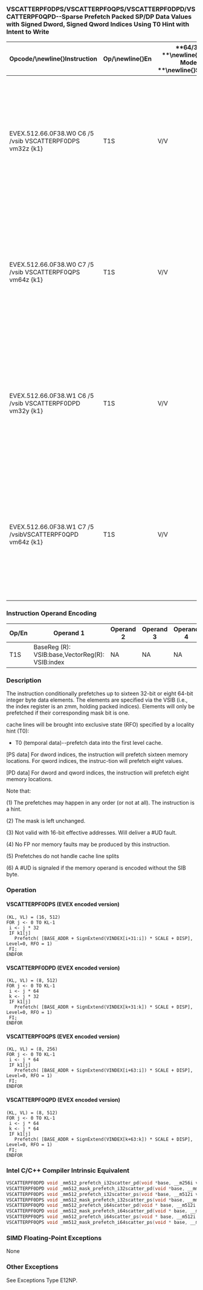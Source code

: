 ### VSCATTERPF0DPS/VSCATTERPF0QPS/VSCATTERPF0DPD/VSCATTERPF0QPD--Sparse Prefetch Packed SP/DP Data Values with Signed Dword, Signed Qword Indices Using T0 Hint with Intent to Write


|**Opcode/**\newline{}**Instruction**|**Op/**\newline{}**En**|**64/32 **\newline{}**bit Mode **\newline{}**Support**|**CPUID **\newline{}**Feature **\newline{}**Flag**|**Description**|
|------------------------------------|-----------------------|------------------------------------------------------|--------------------------------------------------|---------------|
|EVEX.512.66.0F38.W0 C6 /5 /vsib VSCATTERPF0DPS vm32z {k1}|T1S|V/V|AVX512PF|Using signed dword indices, prefetch sparse byte memory locations containing single-precision data using writemask k1 and T0 hint with intent to write.|
|EVEX.512.66.0F38.W0 C7 /5 /vsib VSCATTERPF0QPS vm64z {k1}|T1S|V/V|AVX512PF|Using signed qword indices, prefetch sparse byte memory locations containing single-precision data using writemask k1 and T0 hint with intent to write.|
|EVEX.512.66.0F38.W1 C6 /5 /vsib VSCATTERPF0DPD vm32y {k1}|T1S|V/V|AVX512PF|Using signed dword indices, prefetch sparse byte memory locations containing double-precision data using writemask k1 and T0 hint with intent to write.|
|EVEX.512.66.0F38.W1 C7 /5 /vsibVSCATTERPF0QPD vm64z {k1}|T1S|V/V|AVX512PF|Using signed qword indices, prefetch sparse byte memory locations containing double-precision data using writemask k1 and T0 hint with intent to write.|
### Instruction Operand Encoding


|Op/En|Operand 1|Operand 2|Operand 3|Operand 4|
|-----|---------|---------|---------|---------|
|T1S|BaseReg (R): VSIB:base,VectorReg(R): VSIB:index|NA|NA|NA|
### Description


The instruction conditionally prefetches up to sixteen 32-bit or eight 64-bit integer byte data elements. The elements are specified via the VSIB (i.e., the index register is an zmm, holding packed indices). Elements will only be prefetched if their corresponding mask bit is one. 

cache lines will be brought into exclusive state (RFO) specified by a locality hint (T0):

*  T0 (temporal data)--prefetch data into the first level cache.

[PS data] For dword indices, the instruction will prefetch sixteen memory locations. For qword indices, the instruc-tion will prefetch eight values.

[PD data] For dword and qword indices, the instruction will prefetch eight memory locations. 

Note that:

(1) The prefetches may happen in any order (or not at all). The instruction is a hint.

(2) The mask is left unchanged.

(3) Not valid with 16-bit effective addresses. Will deliver a #UD fault.

(4) No FP nor memory faults may be produced by this instruction.

(5) Prefetches do not handle cache line splits

(6) A #UD is signaled if the memory operand is encoded without the SIB byte.


### Operation
#### VSCATTERPF0DPS (EVEX encoded version)
```info-verb
(KL, VL) = (16, 512)
FOR j <-  0 TO KL-1
 i  <- j * 32
 IF k1[j] 
   Prefetch( [BASE_ADDR + SignExtend(VINDEX[i+31:i]) * SCALE + DISP], Level=0, RFO = 1)
 FI;
ENDFOR
```
#### VSCATTERPF0DPD (EVEX encoded version)
```info-verb
(KL, VL) = (8, 512)
FOR j  <- 0 TO KL-1
 i  <- j * 64
 k <-  j * 32
 IF k1[j] 
   Prefetch( [BASE_ADDR + SignExtend(VINDEX[k+31:k]) * SCALE + DISP], Level=0, RFO = 1)
 FI;
ENDFOR
```
#### VSCATTERPF0QPS (EVEX encoded version)
```info-verb
(KL, VL) = (8, 256)
FOR j  <- 0 TO KL-1
 i  <- j * 64
 IF k1[j] 
   Prefetch( [BASE_ADDR + SignExtend(VINDEX[i+63:i]) * SCALE + DISP], Level=0, RFO = 1)
 FI;
ENDFOR
```
#### VSCATTERPF0QPD (EVEX encoded version)
```info-verb
(KL, VL) = (8, 512)
FOR j <-  0 TO KL-1
 i  <- j * 64
 k <-  j * 64
 IF k1[j] 
   Prefetch( [BASE_ADDR + SignExtend(VINDEX[k+63:k]) * SCALE + DISP], Level=0, RFO = 1)
 FI;
ENDFOR
```

### Intel C/C++ Compiler Intrinsic Equivalent

```cpp
VSCATTERPF0DPD void _mm512_prefetch_i32scatter_pd(void *base, __m256i vdx, int scale, int hint);
VSCATTERPF0DPD void _mm512_mask_prefetch_i32scatter_pd(void *base, __mmask8 m, __m256i vdx, int scale, int hint);
VSCATTERPF0DPS void _mm512_prefetch_i32scatter_ps(void *base, __m512i vdx, int scale, int hint);
VSCATTERPF0DPS void _mm512_mask_prefetch_i32scatter_ps(void *base, __mmask16 m, __m512i vdx, int scale, int hint);
VSCATTERPF0QPD void _mm512_prefetch_i64scatter_pd(void * base, __m512i vdx, int scale, int hint);
VSCATTERPF0QPD void _mm512_mask_prefetch_i64scatter_pd(void * base, __mmask8 m, __m512i vdx, int scale, int hint);
VSCATTERPF0QPS void _mm512_prefetch_i64scatter_ps(void * base, __m512i vdx, int scale, int hint);
VSCATTERPF0QPS void _mm512_mask_prefetch_i64scatter_ps(void * base, __mmask8 m, __m512i vdx, int scale, int hint);
```
### SIMD Floating-Point Exceptions


None

### Other Exceptions


See Exceptions Type E12NP.


